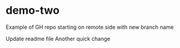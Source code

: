 # demo-two
Example of GH repo starting on remote side with new branch name

Update readme file
Another quick change 
